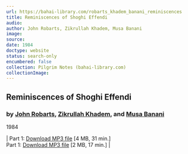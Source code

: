 ```yaml
---
url: https://bahai-library.com/robarts_khadem_banani_reminiscences
title: Reminiscences of Shoghi Effendi
audio: 
author: John Robarts, Zikrullah Khadem, Musa Banani
image: 
source: 
date: 1984
doctype: website
status: search-only
encumbered: false
collection: Pilgrim Notes (bahai-library.com)
collectionImage: 
---
```



## Reminiscences of Shoghi Effendi

### by [John Robarts](https://bahai-library.com/author/John+Robarts), [Zikrullah Khadem](https://bahai-library.com/author/Zikrullah+Khadem), and [Musa Banani](https://bahai-library.com/author/Musa+Banani)

1984


| Part 1: [Download MP3 file](https://bahai-library.com/audio/r/robarts_khadem_banani_reminiscences_shoghieffendi1.mp3) \[4 MB, 31 min.\]  
Part 1: [Download MP3 file](https://bahai-library.com/audio/r/robarts_khadem_banani_reminiscences_shoghieffendi2.mp3) \[2 MB, 17 min.\] |